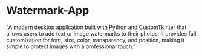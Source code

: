 # Watermark-App
"A modern desktop application built with Python and CustomTkinter that allows users to add text or image watermarks to their photos. It provides full customization for font, size, color, transparency, and position, making it simple to protect images with a professional touch."
